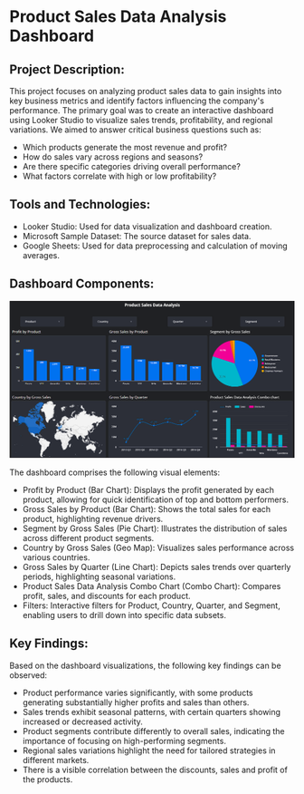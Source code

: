 # Product Sales Data Analysis Dashboard

## Project Description:

This project focuses on analyzing product sales data to gain insights into key business metrics and identify factors influencing the company's performance. The primary goal was to create an interactive dashboard using Looker Studio to visualize sales trends, profitability, and regional variations. We aimed to answer critical business questions such as:

- Which products generate the most revenue and profit?
- How do sales vary across regions and seasons?
- Are there specific categories driving overall performance?
- What factors correlate with high or low profitability?

## Tools and Technologies:

- Looker Studio: Used for data visualization and dashboard creation.
- Microsoft Sample Dataset: The source dataset for sales data.
- Google Sheets: Used for data preprocessing and calculation of moving averages.

## Dashboard Components:

![Dashboard Screenshot](Product_sales_dashboard.png)

The dashboard comprises the following visual elements:

- Profit by Product (Bar Chart): Displays the profit generated by each product, allowing for quick identification of top and bottom performers.
- Gross Sales by Product (Bar Chart): Shows the total sales for each product, highlighting revenue drivers.
- Segment by Gross Sales (Pie Chart): Illustrates the distribution of sales across different product segments.
- Country by Gross Sales (Geo Map): Visualizes sales performance across various countries.
- Gross Sales by Quarter (Line Chart): Depicts sales trends over quarterly periods, highlighting seasonal variations.
- Product Sales Data Analysis Combo Chart (Combo Chart): Compares profit, sales, and discounts for each product.
- Filters: Interactive filters for Product, Country, Quarter, and Segment, enabling users to drill down into specific data subsets.

## Key Findings:

Based on the dashboard visualizations, the following key findings can be observed:

- Product performance varies significantly, with some products generating substantially higher profits and sales than others.
- Sales trends exhibit seasonal patterns, with certain quarters showing increased or decreased activity.
- Product segments contribute differently to overall sales, indicating the importance of focusing on high-performing segments.
- Regional sales variations highlight the need for tailored strategies in different markets.
- There is a visible correlation between the discounts, sales and profit of the products.

